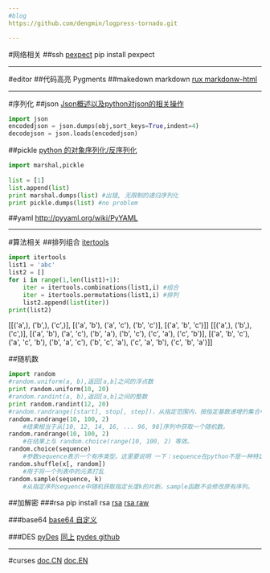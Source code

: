 ```yaml
---
#blog
https://github.com/dengmin/logpress-tornado.git

---
```

#网络相关
##ssh
[pexpect](http://blog.csdn.net/lwnylslwnyls/article/details/8239791)
pip install pexpect


---
#editor
##代码高亮
Pygments
##makedown
markdown
[rux markdonw-html](https://github.com/hit9/rux)


---
#序列化
##json
[Json概述以及python对json的相关操作](http://www.cnblogs.com/coser/archive/2011/12/14/2287739.html)
```python
import json
encodedjson = json.dumps(obj,sort_keys=True,indent=4)
decodejson = json.loads(encodedjson)
```
##pickle
[python 的对象序列化/反序列化](http://san-yun.iteye.com/blog/1562883)
```python
import marshal,pickle  
  
list = [1]  
list.append(list)  
print marshal.dumps(list) #出错, 无限制的递归序列化  
print pickle.dumps(list) #no problem  

```

##yaml
http://pyyaml.org/wiki/PyYAML


---
#算法相关
##排列组合
[itertools](https://docs.python.org/2/library/itertools.html?highlight=itertools.permutations#itertools.permutations)
```python
import itertools
list1 = 'abc'
list2 = []
for i in range(1,len(list1)+1):
    iter = itertools.combinations(list1,i) #组合
    iter = itertools.permutations(list1,i) #排列
    list2.append(list(iter))
print(list2)
```
[[('a',), ('b',), ('c',)], [('a', 'b'), ('a', 'c'), ('b', 'c')], [('a', 'b', 'c')]]
[[('a',), ('b',), ('c',)], [('a', 'b'), ('a', 'c'), ('b', 'a'), ('b', 'c'), ('c', 'a'), ('c', 'b')], [('a', 'b', 'c'), ('a', 'c', 'b'), ('b', 'a', 'c'), ('b', 'c', 'a'), ('c', 'a', 'b'), ('c', 'b', 'a')]]

##随机数
```python
import random
#random.uniform(a, b),返回[a,b]之间的浮点数
print random.uniform(10, 20)  
#random.randint(a, b),返回[a,b]之间的整数
print random.randint(12, 20)
#random.randrange([start], stop[, step])，从指定范围内，按指定基数递增的集合中 获取一个随机数
random.randrange(10, 100, 2)
    #结果相当于从[10, 12, 14, 16, ... 96, 98]序列中获取一个随机数。
random.randrange(10, 100, 2)
    #在结果上与 random.choice(range(10, 100, 2) 等效。
random.choice(sequence)
    #参数sequence表示一个有序类型。这里要说明 一下：sequence在python不是一种特定的类型，而是泛指一系列的类型。list, tuple, 字符串都属于sequence。
random.shuffle(x[, random])
    #用于将一个列表中的元素打乱
random.sample(sequence, k)
    #从指定序列sequence中随机获取指定长度k的片断。sample函数不会修改原有序列。
```

##加解密
###rsa
pip install rsa
[rsa](http://www.360doc.com/content/14/1205/21/14009801_430694237.shtml)
[rsa raw](https://github.com/Jackeriss/RSA)

###base64
[base64 自定义](http://book.51cto.com/art/201405/440070.htm)

###DES
[pyDes](http://www.cnblogs.com/txw1958/archive/2012/07/20/python-des-3des.html)
[同上](http://my.oschina.net/liupengs/blog/124230)
[pydes github](https://github.com/toddw-as/pyDes)


---
#curses
[doc.CN](http://www.bkjia.com/Pythonjc/1042999.html)
[doc.EN](https://docs.python.org/2/howto/curses.html#for-more-information)

